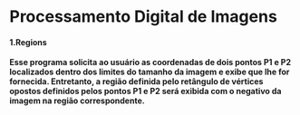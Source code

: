 # **Processamento Digital de Imagens** 


#### **1.Regions**
**Esse programa solicita ao usuário as coordenadas de dois pontos P1 e P2 localizados dentro dos limites do tamanho da imagem e exibe que lhe for fornecida. Entretanto, a região definida pelo retângulo de vértices opostos definidos pelos pontos P1 e P2 será exibida com o negativo da imagem na região correspondente.**
